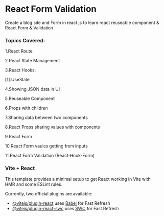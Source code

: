# React Form Validation

Create a blog site and Form in react js to learn react reuseable component & React Form & Validation

### Topics Covered:

1.React Route

2.React State Management

3.React Hooks:

[1].UseState

4.Showing JSON data in UI

5.Reuseable Component

6.Props with children

7.Sharing data between two components

8.React Props sharing values with components

9.React Form

10.React Form vaules getting from inputs

11.React Form Validation (React-Hook-Form)

### Vite + React

This template provides a minimal setup to get React working in Vite with HMR and some ESLint rules.

Currently, two official plugins are available:

- [@vitejs/plugin-react](https://github.com/vitejs/vite-plugin-react/blob/main/packages/plugin-react/README.md) uses [Babel](https://babeljs.io/) for Fast Refresh
- [@vitejs/plugin-react-swc](https://github.com/vitejs/vite-plugin-react-swc) uses [SWC](https://swc.rs/) for Fast Refresh
